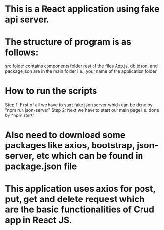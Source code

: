# This is a React application using fake api server.
# The structure of program is as follows:
src folder contains components folder
rest of the files App.js, db.jdson, and package.json are in the main folder i.e., your name of the application folder

# How to run the scripts
Step 1: First of all we have to start fake json server which can be done by "npm run json-server"
Step 2: Next we have to start our main page i.e. done by "npm start"

# Also need to download some packages like axios, bootstrap, json-server, etc which can be found in package.json file
# This application uses axios for post, put, get and delete request which are the basic functionalities of Crud app in React JS.
